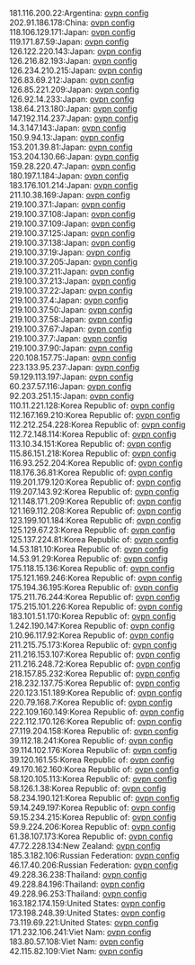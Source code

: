 181.116.200.22:Argentina: [ovpn config](vpn/181_116_200_22.ovpn)  
202.91.186.178:China: [ovpn config](vpn/202_91_186_178.ovpn)  
118.106.129.171:Japan: [ovpn config](vpn/118_106_129_171.ovpn)  
119.171.87.59:Japan: [ovpn config](vpn/119_171_87_59.ovpn)  
126.122.220.143:Japan: [ovpn config](vpn/126_122_220_143.ovpn)  
126.216.82.193:Japan: [ovpn config](vpn/126_216_82_193.ovpn)  
126.234.210.215:Japan: [ovpn config](vpn/126_234_210_215.ovpn)  
126.83.69.212:Japan: [ovpn config](vpn/126_83_69_212.ovpn)  
126.85.221.209:Japan: [ovpn config](vpn/126_85_221_209.ovpn)  
126.92.14.233:Japan: [ovpn config](vpn/126_92_14_233.ovpn)  
138.64.213.180:Japan: [ovpn config](vpn/138_64_213_180.ovpn)  
147.192.114.237:Japan: [ovpn config](vpn/147_192_114_237.ovpn)  
14.3.147.143:Japan: [ovpn config](vpn/14_3_147_143.ovpn)  
150.9.94.13:Japan: [ovpn config](vpn/150_9_94_13.ovpn)  
153.201.39.81:Japan: [ovpn config](vpn/153_201_39_81.ovpn)  
153.204.130.66:Japan: [ovpn config](vpn/153_204_130_66.ovpn)  
159.28.220.47:Japan: [ovpn config](vpn/159_28_220_47.ovpn)  
180.197.1.184:Japan: [ovpn config](vpn/180_197_1_184.ovpn)  
183.176.101.214:Japan: [ovpn config](vpn/183_176_101_214.ovpn)  
211.10.38.169:Japan: [ovpn config](vpn/211_10_38_169.ovpn)  
219.100.37.1:Japan: [ovpn config](vpn/219_100_37_1.ovpn)  
219.100.37.108:Japan: [ovpn config](vpn/219_100_37_108.ovpn)  
219.100.37.109:Japan: [ovpn config](vpn/219_100_37_109.ovpn)  
219.100.37.125:Japan: [ovpn config](vpn/219_100_37_125.ovpn)  
219.100.37.138:Japan: [ovpn config](vpn/219_100_37_138.ovpn)  
219.100.37.19:Japan: [ovpn config](vpn/219_100_37_19.ovpn)  
219.100.37.205:Japan: [ovpn config](vpn/219_100_37_205.ovpn)  
219.100.37.211:Japan: [ovpn config](vpn/219_100_37_211.ovpn)  
219.100.37.213:Japan: [ovpn config](vpn/219_100_37_213.ovpn)  
219.100.37.22:Japan: [ovpn config](vpn/219_100_37_22.ovpn)  
219.100.37.4:Japan: [ovpn config](vpn/219_100_37_4.ovpn)  
219.100.37.50:Japan: [ovpn config](vpn/219_100_37_50.ovpn)  
219.100.37.58:Japan: [ovpn config](vpn/219_100_37_58.ovpn)  
219.100.37.67:Japan: [ovpn config](vpn/219_100_37_67.ovpn)  
219.100.37.7:Japan: [ovpn config](vpn/219_100_37_7.ovpn)  
219.100.37.90:Japan: [ovpn config](vpn/219_100_37_90.ovpn)  
220.108.157.75:Japan: [ovpn config](vpn/220_108_157_75.ovpn)  
223.133.95.237:Japan: [ovpn config](vpn/223_133_95_237.ovpn)  
59.129.113.197:Japan: [ovpn config](vpn/59_129_113_197.ovpn)  
60.237.57.116:Japan: [ovpn config](vpn/60_237_57_116.ovpn)  
92.203.251.15:Japan: [ovpn config](vpn/92_203_251_15.ovpn)  
110.11.221.128:Korea Republic of: [ovpn config](vpn/110_11_221_128.ovpn)  
112.167.169.210:Korea Republic of: [ovpn config](vpn/112_167_169_210.ovpn)  
112.212.254.228:Korea Republic of: [ovpn config](vpn/112_212_254_228.ovpn)  
112.72.148.114:Korea Republic of: [ovpn config](vpn/112_72_148_114.ovpn)  
113.10.34.151:Korea Republic of: [ovpn config](vpn/113_10_34_151.ovpn)  
115.86.151.218:Korea Republic of: [ovpn config](vpn/115_86_151_218.ovpn)  
116.93.252.204:Korea Republic of: [ovpn config](vpn/116_93_252_204.ovpn)  
118.176.36.81:Korea Republic of: [ovpn config](vpn/118_176_36_81.ovpn)  
119.201.179.120:Korea Republic of: [ovpn config](vpn/119_201_179_120.ovpn)  
119.207.143.92:Korea Republic of: [ovpn config](vpn/119_207_143_92.ovpn)  
121.148.171.209:Korea Republic of: [ovpn config](vpn/121_148_171_209.ovpn)  
121.169.112.208:Korea Republic of: [ovpn config](vpn/121_169_112_208.ovpn)  
123.199.101.184:Korea Republic of: [ovpn config](vpn/123_199_101_184.ovpn)  
125.129.67.23:Korea Republic of: [ovpn config](vpn/125_129_67_23.ovpn)  
125.137.224.81:Korea Republic of: [ovpn config](vpn/125_137_224_81.ovpn)  
14.53.181.10:Korea Republic of: [ovpn config](vpn/14_53_181_10.ovpn)  
14.53.91.29:Korea Republic of: [ovpn config](vpn/14_53_91_29.ovpn)  
175.118.15.136:Korea Republic of: [ovpn config](vpn/175_118_15_136.ovpn)  
175.121.169.246:Korea Republic of: [ovpn config](vpn/175_121_169_246.ovpn)  
175.194.36.195:Korea Republic of: [ovpn config](vpn/175_194_36_195.ovpn)  
175.211.76.244:Korea Republic of: [ovpn config](vpn/175_211_76_244.ovpn)  
175.215.101.226:Korea Republic of: [ovpn config](vpn/175_215_101_226.ovpn)  
183.101.51.170:Korea Republic of: [ovpn config](vpn/183_101_51_170.ovpn)  
1.242.190.147:Korea Republic of: [ovpn config](vpn/1_242_190_147.ovpn)  
210.96.117.92:Korea Republic of: [ovpn config](vpn/210_96_117_92.ovpn)  
211.215.75.173:Korea Republic of: [ovpn config](vpn/211_215_75_173.ovpn)  
211.216.153.107:Korea Republic of: [ovpn config](vpn/211_216_153_107.ovpn)  
211.216.248.72:Korea Republic of: [ovpn config](vpn/211_216_248_72.ovpn)  
218.157.85.232:Korea Republic of: [ovpn config](vpn/218_157_85_232.ovpn)  
218.232.137.75:Korea Republic of: [ovpn config](vpn/218_232_137_75.ovpn)  
220.123.151.189:Korea Republic of: [ovpn config](vpn/220_123_151_189.ovpn)  
220.79.168.7:Korea Republic of: [ovpn config](vpn/220_79_168_7.ovpn)  
222.109.160.149:Korea Republic of: [ovpn config](vpn/222_109_160_149.ovpn)  
222.112.170.126:Korea Republic of: [ovpn config](vpn/222_112_170_126.ovpn)  
27.119.204.158:Korea Republic of: [ovpn config](vpn/27_119_204_158.ovpn)  
39.112.18.241:Korea Republic of: [ovpn config](vpn/39_112_18_241.ovpn)  
39.114.102.176:Korea Republic of: [ovpn config](vpn/39_114_102_176.ovpn)  
39.120.161.55:Korea Republic of: [ovpn config](vpn/39_120_161_55.ovpn)  
49.170.162.160:Korea Republic of: [ovpn config](vpn/49_170_162_160.ovpn)  
58.120.105.113:Korea Republic of: [ovpn config](vpn/58_120_105_113.ovpn)  
58.126.1.38:Korea Republic of: [ovpn config](vpn/58_126_1_38.ovpn)  
58.234.190.121:Korea Republic of: [ovpn config](vpn/58_234_190_121.ovpn)  
59.14.249.197:Korea Republic of: [ovpn config](vpn/59_14_249_197.ovpn)  
59.15.234.215:Korea Republic of: [ovpn config](vpn/59_15_234_215.ovpn)  
59.9.224.206:Korea Republic of: [ovpn config](vpn/59_9_224_206.ovpn)  
61.38.107.173:Korea Republic of: [ovpn config](vpn/61_38_107_173.ovpn)  
47.72.228.134:New Zealand: [ovpn config](vpn/47_72_228_134.ovpn)  
185.3.182.106:Russian Federation: [ovpn config](vpn/185_3_182_106.ovpn)  
46.17.40.206:Russian Federation: [ovpn config](vpn/46_17_40_206.ovpn)  
49.228.36.238:Thailand: [ovpn config](vpn/49_228_36_238.ovpn)  
49.228.84.196:Thailand: [ovpn config](vpn/49_228_84_196.ovpn)  
49.228.96.253:Thailand: [ovpn config](vpn/49_228_96_253.ovpn)  
163.182.174.159:United States: [ovpn config](vpn/163_182_174_159.ovpn)  
173.198.248.39:United States: [ovpn config](vpn/173_198_248_39.ovpn)  
73.119.69.221:United States: [ovpn config](vpn/73_119_69_221.ovpn)  
171.232.106.241:Viet Nam: [ovpn config](vpn/171_232_106_241.ovpn)  
183.80.57.108:Viet Nam: [ovpn config](vpn/183_80_57_108.ovpn)  
42.115.82.109:Viet Nam: [ovpn config](vpn/42_115_82_109.ovpn)  
